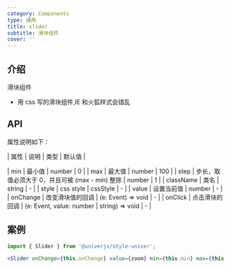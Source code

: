 ```yaml
---
category: Components
type: 通用
title: slider
subtitle: 滑块组件
cover: ''
---
```


## 介绍

滑块组件

-   用 css 写的滑块组件,IE 和火狐样式会错乱

## API

属性说明如下：

| 属性 | 说明 | 类型 | 默认值 |

| min | 最小值 | number | 0 |
| max | 最大值 | number | 100 |
| step | 步长，取值必须大于 0，并且可被 (max - min) 整除 | number | 1 |
| className | 类名 | string | - |
| style | css style | cssStyle | - |
| value | 设置当前值 | number | - |
| onChange | 改变滑块值的回调 | (e: Event) => void | - |
| onClick | 点击滑块的回调 | (e: Event, value: number | string) => void | - |

## 案例

```jsx
import { Slider } from '@univerjs/style-univer';

<Slider onChange={this.onChange} value={zoom} min={this.min} max={this.max} onClick={this.handleClick} />;
```
